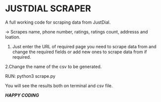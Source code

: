 # JUSTDIAL SCRAPER 

A full working code for scraping data from JustDial.

-> Scrapes name, phone number, ratings, ratings count, addresss and loation. 

 1. Just enter the URL of required page you need to scrape data from and change the required fields or add new ones to scrape     data from if required.

   2.Change the name of the csv to be generated. 

   RUN: python3 scrape.py

 You will see the results both on terminal and csv file.
 
  ***HAPPY CODING***
